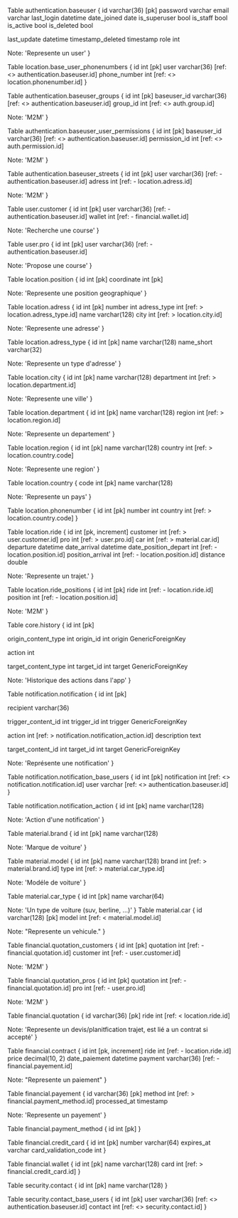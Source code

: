 

Table authentication.baseuser {
  id varchar(36) [pk]
  password varchar
  email varchar
  last_login datetime
  date_joined date
  is_superuser bool
  is_staff bool
  is_active bool
  is_deleted bool

  last_update datetime
  timestamp_deleted timestamp
  role int

  Note: 'Represente un user'
}

Table location.base_user_phonenumbers {
  id int [pk]
  user varchar(36) [ref: <> authentication.baseuser.id]
  phone_number int [ref: <> location.phonenumber.id]
}

Table authentication.baseuser_groups {
  id int [pk]
  baseuser_id varchar(36) [ref: <> authentication.baseuser.id]
  group_id int [ref: <> auth.group.id]

  Note: 'M2M'
}

Table authentication.baseuser_user_permissions {
  id int [pk]
  baseuser_id varchar(36) [ref: <> authentication.baseuser.id]
  permission_id int [ref: <> auth.permission.id]

  Note: 'M2M'
}

Table authentication.baseuser_streets {
  id int [pk]
  user varchar(36) [ref: - authentication.baseuser.id]
  adress int [ref: - location.adress.id]

  Note: 'M2M'
}

Table user.customer {
  id int [pk]
  user varchar(36) [ref: - authentication.baseuser.id]
  wallet int [ref: - financial.wallet.id]

  Note: 'Recherche une course'
}

Table user.pro {
  id int [pk]
  user varchar(36) [ref: - authentication.baseuser.id]

  Note: 'Propose une course'
}

Table location.position {
  id int [pk]
  coordinate int [pk]

  Note: 'Represente une position geographique'
}

Table location.adress {
  id int [pk]
  number int
  adress_type int [ref: > location.adress_type.id]
  name varchar(128)
  city int [ref: > location.city.id]

  Note: 'Represente une adresse'
}

Table location.adress_type {
  id int [pk]
  name varchar(128)
  name_short varchar(32)

  Note: 'Represente un type d\'adresse'
}

Table location.city {
  id int [pk]
  name varchar(128)
  department int [ref: > location.department.id]

  Note: 'Represente une ville'
}

Table location.department {
  id int [pk]
  name varchar(128)
  region int [ref: > location.region.id]

  Note: 'Represente un departement'
}

Table location.region {
  id int [pk]
  name varchar(128)
  country int [ref: > location.country.code]

  Note: 'Represente une region'
}

Table location.country {
  code int [pk]
  name varchar(128)

  Note: 'Represente un pays'
}

Table location.phonenumber {
  id int [pk]
  number int
  country int [ref: > location.country.code]
}

Table location.ride {
  id int [pk, increment]
  customer int [ref: > user.customer.id]
  pro int [ref: > user.pro.id]
  car int [ref: > material.car.id]
  departure datetime
  date_arrival datetime
  date_position_depart int [ref: - location.position.id]
  position_arrival int [ref: - location.position.id]
  distance double

  Note: 'Represente un trajet.'
}

Table location.ride_positions {
  id int [pk]
  ride int [ref: - location.ride.id]
  position int [ref: - location.position.id]

  Note: 'M2M'
}

Table core.history {
  id int [pk]

  origin_content_type int
  origin_id int
  origin GenericForeignKey

  action int

  target_content_type int
  target_id int
  target GenericForeignKey

  Note: 'Historique des actions dans l\'app'
}

Table notification.notification {
  id int [pk]

  recipient varchar(36) 

  trigger_content_id int 
  trigger_id int
  trigger GenericForeignKey

  action int [ref: > notification.notification_action.id]
  description text

  target_content_id int
  target_id int
  target GenericForeignKey

  Note: 'Représente une notification'
}

Table notification.notification_base_users {
  id int [pk]
  notification int [ref: <> notification.notification.id]
  user varchar [ref: <> authentication.baseuser.id]
}

Table notification.notification_action {
  id int [pk]
  name varchar(128)

  Note: 'Action d\'une notification'
}

Table material.brand {
  id int [pk]
  name varchar(128)

  Note: 'Marque de voiture'
}

Table material.model {
  id int [pk]
  name varchar(128)
  brand int [ref: > material.brand.id]
  type int [ref: > material.car_type.id]

  Note: 'Modéle de voiture'
}

Table material.car_type {
  id int [pk]
  name varchar(64)

  Note: 'Un type de voiture (suv, berline, ...)'
}
Table material.car {
  id varchar(128) [pk]
  model int [ref: < material.model.id]

  Note: "Represente un vehicule."
}

Table financial.quotation_customers {
  id int [pk]
  quotation int [ref: - financial.quotation.id]
  customer int [ref: - user.customer.id]

  Note: 'M2M'
}

Table financial.quotation_pros {
  id int [pk]
  quotation int [ref: - financial.quotation.id]
  pro int [ref: - user.pro.id]

  Note: 'M2M'
}

Table financial.quotation {
  id varchar(36) [pk]
  ride int [ref: < location.ride.id]

  Note: 'Represente un devis/planitfication trajet, est lié a un contrat si accepté'
}

Table financial.contract {
  id int [pk, increment]
  ride int [ref: - location.ride.id]
  price decimal(10, 2)
  date_paiement datetime
  payment varchar(36) [ref: - financial.payement.id]

  Note: "Represente un paiement"
}

Table financial.payement {
  id varchar(36) [pk]
  method int [ref: > financial.payment_method.id]
  processed_at timestamp

  Note: 'Represente un payement'
}

Table financial.payment_method {
  id int [pk]
}

Table financial.credit_card {
  id int [pk]
  number varchar(64)
  expires_at varchar
  card_validation_code int
}

Table financial.wallet {
  id int [pk]
  name varchar(128)
  card int [ref: > financial.credit_card.id]
}

Table security.contact {
  id int [pk]
  name varchar(128)
}

Table security.contact_base_users {
  id int [pk]
  user varchar(36) [ref: <> authentication.baseuser.id]
  contact int [ref: <> security.contact.id]
}
